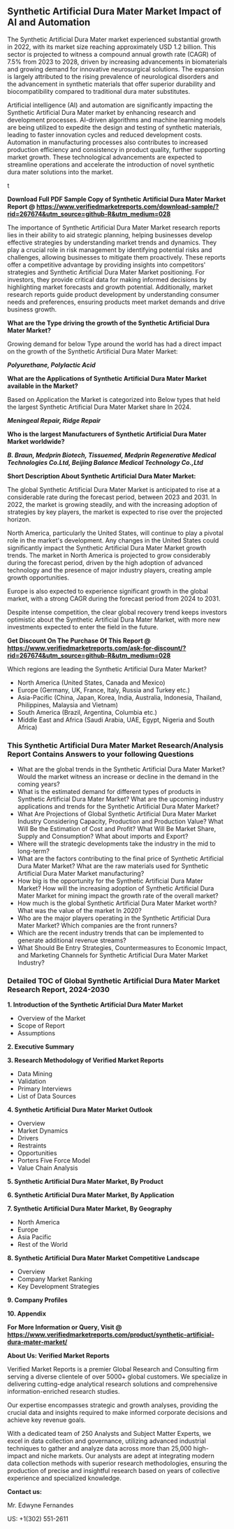 <h2>Synthetic Artificial Dura Mater Market Impact of AI and Automation</h2><p>The Synthetic Artificial Dura Mater market experienced substantial growth in 2022, with its market size reaching approximately USD 1.2 billion. This sector is projected to witness a compound annual growth rate (CAGR) of 7.5% from 2023 to 2028, driven by increasing advancements in biomaterials and growing demand for innovative neurosurgical solutions. The expansion is largely attributed to the rising prevalence of neurological disorders and the advancement in synthetic materials that offer superior durability and biocompatibility compared to traditional dura mater substitutes.</p><p>Artificial intelligence (AI) and automation are significantly impacting the Synthetic Artificial Dura Mater market by enhancing research and development processes. AI-driven algorithms and machine learning models are being utilized to expedite the design and testing of synthetic materials, leading to faster innovation cycles and reduced development costs. Automation in manufacturing processes also contributes to increased production efficiency and consistency in product quality, further supporting market growth. These technological advancements are expected to streamline operations and accelerate the introduction of novel synthetic dura mater solutions into the market.</p>t</p><p id="" class=""><strong>Download Full PDF Sample Copy of Synthetic Artificial Dura Mater Market Report @ <a href="https://www.verifiedmarketreports.com/download-sample/?rid=267674&utm_source=github-R&utm_medium=028" target="_blank">https://www.verifiedmarketreports.com/download-sample/?rid=267674&utm_source=github-R&utm_medium=028</a></strong></p><p>The importance of&nbsp;Synthetic Artificial Dura Mater Market research reports lies in their ability to aid strategic planning, helping businesses develop effective strategies by understanding market trends and dynamics. They play a crucial role in risk management by identifying potential risks and challenges, allowing businesses to mitigate them proactively. These reports offer a competitive advantage by providing insights into competitors' strategies and Synthetic Artificial Dura Mater Market positioning. For investors, they provide critical data for making informed decisions by highlighting market forecasts and growth potential. Additionally, market research reports guide product development by understanding consumer needs and preferences, ensuring products meet market demands and drive business growth.</p><p><strong>What are the&nbsp;Type driving the growth of the Synthetic Artificial Dura Mater Market?</strong></p><p id="" class="">Growing demand for below Type around the world has had a direct impact on the growth of the Synthetic Artificial Dura Mater Market:</p><em><strong>Polyurethane, Polylactic Acid</strong></em></p><strong>What are the&nbsp;Applications&nbsp;of Synthetic Artificial Dura Mater Market available in the Market?</strong></p><p id="" class="">Based on Application the Market is categorized into Below types that held the largest Synthetic Artificial Dura Mater Market share In 2024.</p><em><strong>Meningeal Repair, Ridge Repair</strong></em></p><strong>Who is the largest Manufacturers of Synthetic Artificial Dura Mater Market worldwide?</strong></p><p><em><strong>B. Braun, Medprin Biotech, Tissuemed, Medprin Regenerative Medical Technologies Co.Ltd, Beijing Balance Medical Technology Co.,Ltd</strong></em></p><p id="" class=""><strong>Short Description About Synthetic Artificial Dura Mater Market:</strong></p><p>The global Synthetic Artificial Dura Mater Market is anticipated to rise at a considerable rate during the forecast period, between 2023 and 2031. In 2022, the market is growing steadily, and with the increasing adoption of strategies by key players, the market is expected to rise over the projected horizon.</p><p>North America, particularly the United States, will continue to play a pivotal role in the market's development. Any changes in the United States could significantly impact the Synthetic Artificial Dura Mater Market growth trends. The market in North America is projected to grow considerably during the forecast period, driven by the high adoption of advanced technology and the presence of major industry players, creating ample growth opportunities.</p><p>Europe is also expected to experience significant growth in the global market, with a strong CAGR during the forecast period from 2024 to 2031.</p><p>Despite intense competition, the clear global recovery trend keeps investors optimistic about the Synthetic Artificial Dura Mater Market, with more new investments expected to enter the field in the future.</p><p id="" class=""><strong>Get Discount On The Purchase Of This Report @ <a href="https://www.verifiedmarketreports.com/ask-for-discount/?rid=267674&utm_source=github-R&utm_medium=028" target="_blank">https://www.verifiedmarketreports.com/ask-for-discount/?rid=267674&utm_source=github-R&utm_medium=028</a></strong></p>Which regions are leading the Synthetic Artificial Dura Mater Market?</p><ul><li>North America (United States, Canada and Mexico)</li><li>Europe (Germany, UK, France, Italy, Russia and Turkey etc.)</li><li>Asia-Pacific (China, Japan, Korea, India, Australia, Indonesia, Thailand, Philippines, Malaysia and Vietnam)</li><li>South America (Brazil, Argentina, Columbia etc.)</li><li>Middle East and Africa (Saudi Arabia, UAE, Egypt, Nigeria and South Africa)</li></ul><h3 id="" class="">This Synthetic Artificial Dura Mater Market Research/Analysis Report Contains Answers to your following Questions</h3><ul><li>What are the global trends in the Synthetic Artificial Dura Mater Market? Would the market witness an increase or decline in the demand in the coming years?</li><li>What is the estimated demand for different types of products in Synthetic Artificial Dura Mater Market? What are the upcoming industry applications and trends for the Synthetic Artificial Dura Mater Market?</li><li>What Are Projections of Global Synthetic Artificial Dura Mater Market Industry Considering Capacity, Production and Production Value? What Will Be the Estimation of Cost and Profit? What Will Be Market Share, Supply and Consumption? What about imports and Export?</li><li>Where will the strategic developments take the industry in the mid to long-term?</li><li>What are the factors contributing to the final price of Synthetic Artificial Dura Mater Market? What are the raw materials used for Synthetic Artificial Dura Mater Market manufacturing?</li><li>How big is the opportunity for the Synthetic Artificial Dura Mater Market? How will the increasing adoption of Synthetic Artificial Dura Mater Market for mining impact the growth rate of the overall market?</li><li>How much is the global Synthetic Artificial Dura Mater Market worth? What was the value of the market In 2020?</li><li>Who are the major players operating in the Synthetic Artificial Dura Mater Market? Which companies are the front runners?</li><li>Which are the recent industry trends that can be implemented to generate additional revenue streams?</li><li>What Should Be Entry Strategies, Countermeasures to Economic Impact, and Marketing Channels for Synthetic Artificial Dura Mater Market Industry?</li></ul><h3 id="" class="">Detailed TOC of Global Synthetic Artificial Dura Mater Market Research Report, 2024-2030</h3><p id="" class=""><strong>1. Introduction of the Synthetic Artificial Dura Mater Market</strong></p><ul><li>Overview of the Market</li><li>Scope of Report</li><li>Assumptions</li></ul><p id="" class=""><strong>2. Executive Summary</strong></p><p id="" class=""><strong>3. Research Methodology of Verified Market Reports</strong></p><ul><li>Data Mining</li><li>Validation</li><li>Primary Interviews</li><li>List of Data Sources</li></ul><p id="" class=""><strong>4. Synthetic Artificial Dura Mater Market Outlook</strong></p><ul><li>Overview</li><li>Market Dynamics</li><li>Drivers</li><li>Restraints</li><li>Opportunities</li><li>Porters Five Force Model</li><li>Value Chain Analysis</li></ul><p id="" class=""><strong>5. Synthetic Artificial Dura Mater Market, By Product</strong></p><p id="" class=""><strong>6. Synthetic Artificial Dura Mater Market, By Application</strong></p><p id="" class=""><strong>7. Synthetic Artificial Dura Mater Market, By Geography</strong></p><ul><li>North America</li><li>Europe</li><li>Asia Pacific</li><li>Rest of the World</li></ul><p id="" class=""><strong>8. Synthetic Artificial Dura Mater Market Competitive Landscape</strong></p><ul><li>Overview</li><li>Company Market Ranking</li><li>Key Development Strategies</li></ul><p id="" class=""><strong>9. Company Profiles</strong></p><p id="" class=""><strong>10. Appendix</strong></p><p id="" class=""><strong>For More Information or Query, Visit @ <a href="https://www.verifiedmarketreports.com/product/synthetic-artificial-dura-mater-market/" target="_blank">https://www.verifiedmarketreports.com/product/synthetic-artificial-dura-mater-market/</a></strong></p><p id="" class=""><strong>About Us: Verified Market Reports</strong></p><p id="" class="">Verified Market Reports is a premier Global Research and Consulting firm serving a diverse clientele of over 5000+ global customers. We specialize in delivering cutting-edge analytical research solutions and comprehensive information-enriched research studies.</p><p id="" class="">Our expertise encompasses strategic and growth analyses, providing the crucial data and insights required to make informed corporate decisions and achieve key revenue goals.</p><p id="" class="">With a dedicated team of 250 Analysts and Subject Matter Experts, we excel in data collection and governance, utilizing advanced industrial techniques to gather and analyze data across more than 25,000 high-impact and niche markets. Our analysts are adept at integrating modern data collection methods with superior research methodologies, ensuring the production of precise and insightful research based on years of collective experience and specialized knowledge.</p><p id="" class=""><strong>Contact us:</strong></p><p id="" class="">Mr. Edwyne Fernandes</p><p id="" class="">US: +1(302) 551-2611</p>